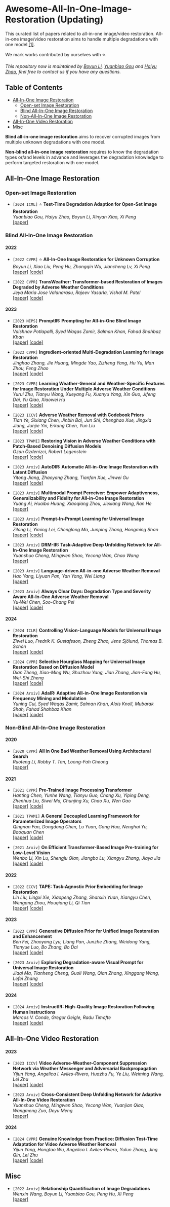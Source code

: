 # Awesome-All-In-One-Image-Restoration (Updating)

This curated list of papers related to all-in-one image/video restoration. All-in-one image/video restoration aims to handle multiple degradations with one model [[1]](#AirNet). 

We mark works contributed by ourselves with ⭐.

*This repository now is maintained by [Boyun Li](https://liboyun.github.io/), [Yuanbiao Gou](https://ybgou.github.io/) and [Haiyu Zhao](https://pandint.github.io/about/), feel free to contact us if you have any questions.*



## Table of Contents

- [All-In-One Image Restoration](#All-in-one-image-restoration)
  - [Open-set Image Restoration](#Open-set-Image-Restoration)
  - [Blind All-In-One Image Restoration](#Blind-All-In-One-Image-Restoration)
  - [Non-All-In-One Image Restoration](#Non-Blind-All-In-One-Image-Restoration)
- [All-In-One Video Restoration](#All-In-One-Video-Restoration)
- [Misc](#Misc)

**Blind all-in-one image restoration** aims to recover corrupted images from multiple unknown degradations with one model.

**Non-blind all-in-one image restoration** requires to know the degradation types or/and levels in advance and leverages the degradation knowledge to perform targeted restoration with one model.

## All-In-One Image Restoration

### Open-set Image Restoration

- `[2024 ICML]` ⭐ **Test-Time Degradation Adaption for Open-Set Image Restoration**  
*Yuanbiao Gou, Haiyu Zhao, Boyun Li, Xinyan Xiao, Xi Peng*  
[[paper]](https://arxiv.org/abs/2312.02197)

### Blind All-In-One Image Restoration

#### 2022

- `[2022 CVPR]` ⭐ **<a id="AirNet">All-In-One Image Restoration for Unknown Corruption</a>**  
*Boyun Li, Xiao Liu, Peng Hu, Zhongqin Wu, Jiancheng Lv, Xi Peng*   
[[paper]](http://pengxi.me/wp-content/uploads/2022/03/All-In-One-Image-Restoration-for-Unknown-Corruption.pdf) [[code]](https://github.com/XLearning-SCU/2022-CVPR-AirNet.git)

- `[2022 CVPR]` **TransWeather: Transformer-based Restoration of Images Degraded by Adverse Weather Conditions**  
*Jeya Maria Jose Valanarasu, Rajeev Yasarla, Vishal M. Patel*   
[[paper]](https://arxiv.org/abs/2111.14813) [[code]](https://github.com/jeya-maria-jose/TransWeather.git)

#### 2023

- `[2023 NIPS]` **PromptIR: Prompting for All-in-One Blind Image Restoration**  
*Vaishnav Potlapalli, Syed Waqas Zamir, Salman Khan, Fahad Shahbaz Khan*   
[[paper]](https://arxiv.org/abs/2306.13090) [[code]](https://github.com/va1shn9v/PromptIR.git)

- `[2023 CVPR]` **Ingredient-oriented Multi-Degradation Learning for Image Restoration**  
*Jinghao Zhang, Jie Huang, Mingde Yao, Zizheng Yang, Hu Yu, Man Zhou, Feng Zhao*  
[[paper]](https://openaccess.thecvf.com/content/CVPR2023/papers/Zhang_Ingredient-Oriented_Multi-Degradation_Learning_for_Image_Restoration_CVPR_2023_paper.pdf) [[code]](https://github.com/JingHao99/IDR-Ingredients-oriented-Degradation-Reformulation.git)

- `[2023 CVPR]` **Learning Weather-General and Weather-Specific Features for Image Restoration Under Multiple Adverse Weather Conditions**  
*Yurui Zhu, Tianyu Wang, Xueyang Fu, Xuanyu Yang, Xin Guo, Jifeng Dai, Yu Qiao, Xiaowei Hu*  
[[paper]](https://openaccess.thecvf.com/content/CVPR2023/papers/Zhu_Learning_Weather-General_and_Weather-Specific_Features_for_Image_Restoration_Under_Multiple_CVPR_2023_paper.pdf) [[code]](https://github.com/zhuyr97/WGWS-Net.git)

- `[2023 ICCV]` **Adverse Weather Removal with Codebook Priors**  
*Tian Ye, Sixiang Chen, Jinbin Bai, Jun Shi, Chenghao Xue, Jingxia Jiang, Junjie Yin, Erkang Chen, Yun Liu*  
[[paper]](https://openaccess.thecvf.com/content/ICCV2023/papers/Ye_Adverse_Weather_Removal_with_Codebook_Priors_ICCV_2023_paper.pdf) [[code]](https://github.com/Owen718/AWRCP.git)

- `[2023 TPAMI]` **Restoring Vision in Adverse Weather Conditions with Patch-Based Denoising Diffusion Models**  
*Ozan Özdenizci, Robert Legenstein*   
[[paper]](https://arxiv.org/abs/2207.14626) [[code]](https://github.com/IGITUGraz/WeatherDiffusion.git)

- `[2023 Arxiv]` **AutoDIR: Automatic All-in-One Image Restoration with Latent Diffusion**  
*Yitong Jiang, Zhaoyang Zhang, Tianfan Xue, Jinwei Gu*   
[[paper]](https://arxiv.org/pdf/2310.10123) [[code]](https://github.com/jiangyitong/AutoDIR.git)

- `[2023 Arxiv]` **Multimodal Prompt Perceiver: Empower Adaptiveness, Generalizability and Fidelity for All-in-One Image Restoration**  
*Yuang Ai, Huaibo Huang, Xiaoqiang Zhou, Jiexiang Wang, Ran He*  
[[paper]](https://arxiv.org/abs/2312.02918)

- `[2023 Arxiv]` **Prompt-In-Prompt Learning for Universal Image Restoration**  
*Zilong Li, Yiming Lei, Chenglong Ma, Junping Zhang, Hongming Shan*  
[[paper]](https://arxiv.org/abs/2312.05038v1) [[code]](https://github.com/longzilicart/pip_universal)

- `[2023 Arxiv]` **DRM-IR: Task-Adaptive Deep Unfolding Network for All-In-One Image Restoration**  
*Yuanshuo Cheng, Mingwen Shao, Yecong Wan, Chao Wang*   
[[paper]](https://arxiv.org/abs/2307.07688)

- `[2023 Arxiv]` **Language-driven All-in-one Adverse Weather Removal**  
*Hao Yang, Liyuan Pan, Yan Yang, Wei Liang*  
[[paper]](https://arxiv.org/abs/2312.01381)

- `[2023 Arxiv]` **Always Clear Days: Degradation Type and Severity Aware All-In-One Adverse Weather Removal**  
*Yu-Wei Chen, Soo-Chang Pei*  
[[paper]](https://arxiv.org/abs/2310.18293) [[code]](https://github.com/fordevoted/UtilityIR)

#### 2024

- `[2024 ICLR]` **Controlling Vision-Language Models for Universal Image Restoration**  
*Ziwei Luo, Fredrik K. Gustafsson, Zheng Zhao, Jens Sjölund, Thomas B. Schön*  
[[paper]](https://arxiv.org/abs/2310.01018) [[code]](https://github.com/Algolzw/daclip-uir.git)

- `[2024 CVPR]` **Selective Hourglass Mapping for Universal Image Restoration Based on Diffusion Model**  
*Dian Zheng, Xiao-Ming Wu, Shuzhou Yang, Jian Zhang, Jian-Fang Hu, Wei-Shi Zheng*  
[[paper]](https://arxiv.org/abs/2403.11157) [[code]](https://github.com/iSEE-Laboratory/DiffUIR?tab=readme-ov-file)

- `[2024 Arxiv]` **AdaIR: Adaptive All-in-One Image Restoration via Frequency Mining and Modulation**  
*Yuning Cui, Syed Waqas Zamir, Salman Khan, Alois Knoll, Mubarak Shah, Fahad Shahbaz Khan*   
[[paper]](https://arxiv.org/abs/2403.14614) [[code]](https://github.com/c-yn/AdaIR.git)

### Non-Blind All-In-One Image Restoration

#### 2020

- `[2020 CVPR]` **All in One Bad Weather Removal Using Architectural Search**  
*Ruoteng Li, Robby T. Tan, Loong-Fah Cheong*   
[[paper]](https://openaccess.thecvf.com/content_CVPR_2020/html/Li_All_in_One_Bad_Weather_Removal_Using_Architectural_Search_CVPR_2020_paper.html)

#### 2021

- `[2021 CVPR]` **Pre-Trained Image Processing Transformer**   
*Hanting Chen, Yunhe Wang, Tianyu Guo, Chang Xu, Yiping Deng, Zhenhua Liu, Siwei Ma, Chunjing Xu, Chao Xu, Wen Gao*   
[[paper]](https://arxiv.org/abs/2012.00364) [[code]](https://github.com/huawei-noah/Pretrained-IPT.git)

- `[2021 TPAMI]` **A General Decoupled Learning Framework for Parameterized Image Operators**  
*Qingnan Fan, Dongdong Chen, Lu Yuan, Gang Hua, Nenghai Yu, Baoquan Chen*   
[[paper]](https://arxiv.org/abs/1907.05852) [[code]](https://github.com/fqnchina/DecoupleLearning.git)

- `[2021 Arxiv]` **On Efficient Transformer-Based Image Pre-training for Low-Level Vision**  
*Wenbo Li, Xin Lu, Shengju Qian, Jiangbo Lu, Xiangyu Zhang, Jiaya Jia*  
[[paper]](https://arxiv.org/abs/2112.10175) [[code]](https://github.com/fenglinglwb/EDT.git)

#### 2022

- `[2022 ECCV]` **TAPE: Task-Agnostic Prior Embedding for Image Restoration**  
*Lin Liu, Lingxi Xie, Xiaopeng Zhang, Shanxin Yuan, Xiangyu Chen, Wengang Zhou, Houqiang Li, Qi Tian*  
[[paper]](https://arxiv.org/abs/2203.06074) [[code]](http://home.ustc.edu.cn/~ll0825/project_TAPE.html)

#### 2023

- `[2023 CVPR]` **Generative Diffusion Prior for Unified Image Restoration and Enhancement**  
*Ben Fei, Zhaoyang Lyu, Liang Pan, Junzhe Zhang, Weidong Yang, Tianyue Luo, Bo Zhang, Bo Dai*  
[[paper]](https://arxiv.org/abs/2304.01247) [[code]](https://github.com/Fayeben/GenerativeDiffusionPrior.git)

- `[2023 Arxiv]` **Exploring Degradation-aware Visual Prompt for Universal Image Restoration**  
  *Jiaqi Ma, Tianheng Cheng, Guoli Wang, Qian Zhang, Xinggang Wang, Lefei Zhang*  
  [[paper]](https://arxiv.org/abs/2306.13653) [[code]](https://github.com/leonmakise/ProRes.git)

#### 2024

- `[2024 Arxiv]` **InstructIR: High-Quality Image Restoration Following Human Instructions**  
*Marcos V. Conde, Gregor Geigle, Radu Timofte*  
[[paper]](https://arxiv.org/abs/2401.16468) [[code]](https://github.com/mv-lab/InstructIR.git)


## All-In-One Video Restoration

#### 2023

- `[2023 ICCV]` **Video Adverse-Weather-Component Suppression Network via Weather Messenger and Adversarial Backpropagation**  
*Yijun Yang, Angelica I. Aviles-Rivero, Huazhu Fu, Ye Liu, Weiming Wang, Lei Zhu*  
[[paper]](https://openaccess.thecvf.com/content/ICCV2023/html/Yang_Video_Adverse-Weather-Component_Suppression_Network_via_Weather_Messenger_and_Adversarial_Backpropagation_ICCV_2023_paper.html) [[code]](https://github.com/scott-yjyang/ViWS-Net.git)

- `[2023 Arxiv]` **Cross-Consistent Deep Unfolding Network for Adaptive All-In-One Video Restoration**  
*Yuanshuo Cheng, Mingwen Shao, Yecong Wan, Yuanjian Qiao, Wangmeng Zuo, Deyu Meng*   
[[paper]](https://arxiv.org/abs/2309.01627)

#### 2024

- `[2024 CVPR]` **Genuine Knowledge from Practice: Diffusion Test-Time Adaptation for Video Adverse Weather Removal**  
*Yijun Yang, Hongtao Wu, Angelica I. Aviles-Rivero, Yulun Zhang, Jing Qin, Lei Zhu*   
[[paper]](https://arxiv.org/abs/2403.07684) [[code]](https://github.com/scott-yjyang/DiffTTA)

## Misc

- `[2022 Arxiv]` **Relationship Quantification of Image Degradations**  
*Wenxin Wang, Boyun Li, Yuanbiao Gou, Peng Hu, Xi Peng*  
[[paper]](https://arxiv.org/abs/2212.04148)
